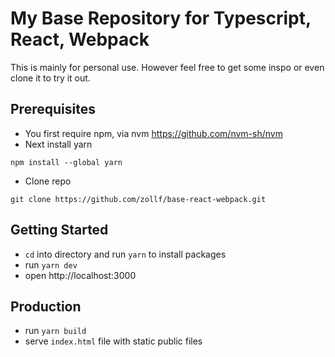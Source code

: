 # My Base Repository for Typescript, React, Webpack
This is mainly for personal use. However feel free to get some inspo or even clone it to try it out.

## Prerequisites

* You first require npm, via nvm https://github.com/nvm-sh/nvm
* Next install yarn
```
npm install --global yarn
```

* Clone repo
```
git clone https://github.com/zollf/base-react-webpack.git
```

## Getting Started
* `cd` into directory and run `yarn` to install packages
* run `yarn dev` 
* open http://localhost:3000

## Production
* run `yarn build`
* serve `index.html` file with static public files



